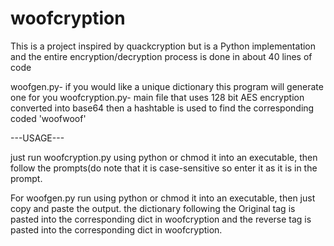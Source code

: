 # woofcryption
This is a project inspired by quackcryption but is a Python implementation and the entire encryption/decryption process is done in about 40 lines of code

woofgen.py- if you would like a unique dictionary this program will generate one for you
woofcryption.py- main file that uses 128 bit AES encryption converted into base64 then a hashtable is used to find the corresponding coded 'woofwoof'


---USAGE---

just run woofcryption.py using python or chmod it into an executable, then follow the prompts(do note that it is case-sensitive so enter it as it is in the prompt.

For woofgen.py run using python or chmod it into an executable, then just copy and paste the output. the dictionary following the Original tag is pasted into the corresponding dict in woofcryption and the reverse tag is pasted into the corresponding dict in woofcryption.

